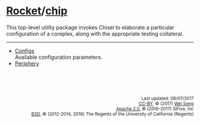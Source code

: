 [Rocket](Readme.md)/[chip](https://github.com/freechipsproject/rocket-chip/tree/master/src/main/scala/chip)
========================
This top-level utility package invokes Chisel to elaborate a particular configuration of a coreplex,
along with the appropriate testing collateral.

*****************

+ [Configs](chip/Configs.md)<br>
  Available configuration parameters.
+ [Periphery](chip/Periphery.md)



<br><br><br><p align="right">
<sub>
Last updated: 08/07/2017<br>
[CC-BY](https://creativecommons.org/licenses/by/3.0/), &copy; (2017) [Wei Song](mailto:wsong83@gmail.com)<br>
[Apache 2.0](https://github.com/freechipsproject/rocket-chip/blob/master/LICENSE.SiFive), &copy; (2016-2017) SiFive, Inc<br>
[BSD](https://github.com/freechipsproject/rocket-chip/blob/master/LICENSE.Berkeley), &copy; (2012-2014, 2016) The Regents of the University of California (Regents)
</sub>
</p>
